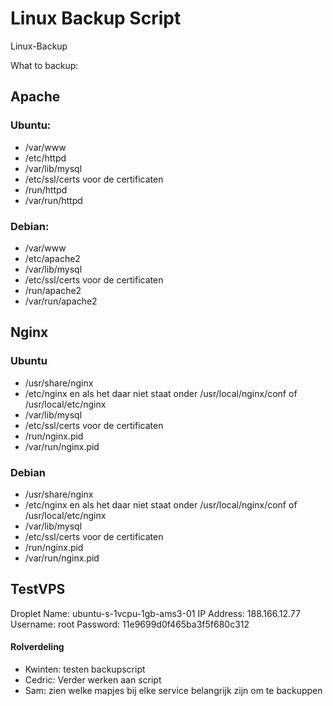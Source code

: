 # Linux Backup Script
Linux-Backup

What to backup:

## Apache

### Ubuntu:
- /var/www
- /etc/httpd
- /var/lib/mysql
- /etc/ssl/certs voor de certificaten
- /run/httpd
- /var/run/httpd

### Debian:

- /var/www
- /etc/apache2
- /var/lib/mysql
- /etc/ssl/certs voor de certificaten
- /run/apache2
- /var/run/apache2

## Nginx

### Ubuntu
- /usr/share/nginx
- /etc/nginx en als het daar niet staat onder /usr/local/nginx/conf of /usr/local/etc/nginx
- /var/lib/mysql
- /etc/ssl/certs voor de certificaten
- /run/nginx.pid
- /var/run/nginx.pid

### Debian

- /usr/share/nginx
- /etc/nginx en als het daar niet staat onder /usr/local/nginx/conf of /usr/local/etc/nginx
- /var/lib/mysql
- /etc/ssl/certs voor de certificaten
- /run/nginx.pid
- /var/run/nginx.pid

## TestVPS
Droplet Name: ubuntu-s-1vcpu-1gb-ams3-01
IP Address: 188.166.12.77
Username: root
Password: 11e9699d0f465ba3f5f680c312

#### Rolverdeling

- Kwinten: testen backupscript
- Cedric: Verder werken aan script
- Sam: zien welke mapjes bij elke service belangrijk zijn om te backuppen
